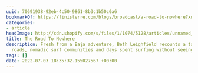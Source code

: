 ```yaml
---
uuid: 70691938-92eb-4c50-9861-8b3c1b50c0a6
bookmarkOf: https://finisterre.com/blogs/broadcast/a-road-to-nowhere?xnpe_tifc=4DBuhF4uh.oJxIzJ4DBNbjpsafeWaeiWhFW6hfp3alB8bf8cRf4gVd46EMQ-tu4vaMpNbdHXx.EN4FYjhk4NxDnJ
categories:
- article
headImage: http://cdn.shopify.com/s/files/1/1074/5128/articles/unnamed_7b26e018-8d92-4cfd-8caa-d582b4b81072.jpg?v=1656063428
title: The Road To Nowhere
description: Fresh from a Baja adventure, Beth Leighfield recounts a tale of washboard
  roads, nomadic surf communities and days spent surfing without seeing another soul.
tags: []
date: 2022-07-03 18:35:32.155027567 +00:00
---
```


